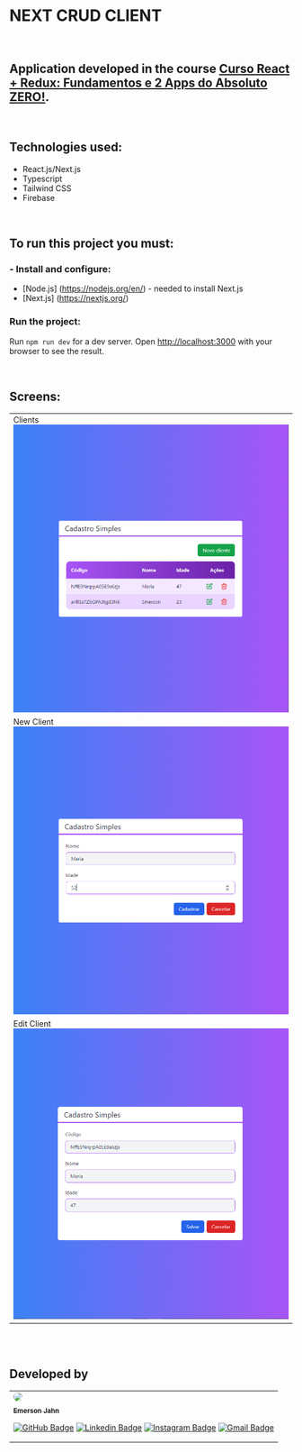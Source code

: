 # NEXT CRUD CLIENT

<br>

## Application developed in the course [Curso React + Redux: Fundamentos e 2 Apps do Absoluto ZERO!](https://www.udemy.com/course/react-redux-pt/).

<br>

## Technologies used:
- React.js/Next.js
- Typescript
- Tailwind CSS
- Firebase

<br>

## To run this project you must:
### - Install and configure:
- [Node.js] (https://nodejs.org/en/) - needed to install Next.js
- [Next.js] (https://nextjs.org/)

### Run the project:
Run `npm run dev` for a dev server. Open [http://localhost:3000](http://localhost:3000) with your browser to see the result.

<br>

## Screens:
<table style="border:0">
<tr>
<td>
<div>
Clients
<img src="./src/assets/images/screens/clients.png" alt="Clients"/>
</div>
</td>
</tr>
<tr>
<td>
<div>
New Client
<img src="./src/assets/images/screens/new-client.png" alt="New Client"/>
</div>
</td>
</tr>
<tr>
<td>
<div>
Edit Client
<img src="./src/assets/images/screens/edit-client.png" alt="Edit Client"/>
</div>
</td>
</tr>
</table>

<br>
<br>

## Developed by

<table style="border:0">
<tr>
<td>
<a href="https://github.com/EmersonJahn">
<img style="border-radius: 50%;" src="https://avatars3.githubusercontent.com/u/68763696?s=400&u=c823bbab5b472417b5d7883037989fd503be07c2&v=4" width="100px">
<br>
<sub><b>Emerson Jahn</b></sub></a> <a href="https://github.com/EmersonJahn" title="GitHub"></a>

[![GitHub Badge](https://img.shields.io/badge/-black?style=flat-square&logo=GitHub&logoColor=white&link=https://github.com/EmersonJahn//)](https://github.com/EmersonJahn/) 
[![Linkedin Badge](https://img.shields.io/badge/-blue?style=flat-square&logo=Linkedin&logoColor=white&link=https://www.linkedin.com/in/emerson-jahn-76285a180//)](https://www.linkedin.com/in/emerson-jahn/) 
[![Instagram Badge](https://img.shields.io/badge/-blueviolet?style=flat-square&logo=Instagram&logoColor=white&link=https://www.instagram.com/emerson_jahn//)](https://www.instagram.com/emerson_jahn) 
[![Gmail Badge](https://img.shields.io/badge/-c14438?style=flat-square&logo=Gmail&logoColor=white&link=mailto:emersonajahn.com)](mailto:emersonajahn@gmail.com)
</td>
</tr>
</table>

